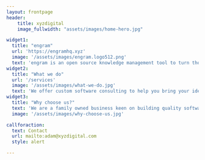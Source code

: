 ```yaml
---
layout: frontpage
header:
    title: xyzdigital
    image_fullwidth: "assets/images/home-hero.jpg"

widget1:
  title: "engram"
  url: 'https://engramhq.xyz'
  image: '/assets/images/engram.logo512.png'
  text: 'engram is an open source knowledge management tool to turn thoughts into actions.'
widget2:
  title: "What we do"
  url: '/services'
  image: '/assets/images/what-we-do.jpg'
  text: 'We offer custom software consulting to help you bring your ideas to life. '
widget3:
  title: "Why choose us?"
  text: 'We are a family owned business keen on building quality software.'
  image: '/assets/images/why-choose-us.jpg'

callforaction:
  text: Contact
  url: mailto:adam@xyzdigital.com
  style: alert

---
```

